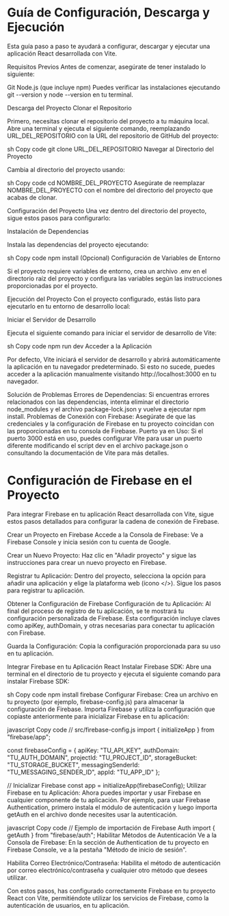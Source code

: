 # Guía de Configuración, Descarga y Ejecución
Esta guía paso a paso te ayudará a configurar, descargar y ejecutar una aplicación React desarrollada con Vite.

Requisitos Previos
Antes de comenzar, asegúrate de tener instalado lo siguiente:

Git
Node.js (que incluye npm)
Puedes verificar las instalaciones ejecutando git --version y node --version en tu terminal.

Descarga del Proyecto
Clonar el Repositorio

Primero, necesitas clonar el repositorio del proyecto a tu máquina local. Abre una terminal y ejecuta el siguiente comando, reemplazando URL_DEL_REPOSITORIO con la URL del repositorio de GitHub del proyecto:

sh
Copy code
git clone URL_DEL_REPOSITORIO
Navegar al Directorio del Proyecto

Cambia al directorio del proyecto usando:

sh
Copy code
cd NOMBRE_DEL_PROYECTO
Asegúrate de reemplazar NOMBRE_DEL_PROYECTO con el nombre del directorio del proyecto que acabas de clonar.

Configuración del Proyecto
Una vez dentro del directorio del proyecto, sigue estos pasos para configurarlo:

Instalación de Dependencias

Instala las dependencias del proyecto ejecutando:

sh
Copy code
npm install
(Opcional) Configuración de Variables de Entorno

Si el proyecto requiere variables de entorno, crea un archivo .env en el directorio raíz del proyecto y configura las variables según las instrucciones proporcionadas por el proyecto.

Ejecución del Proyecto
Con el proyecto configurado, estás listo para ejecutarlo en tu entorno de desarrollo local:

Iniciar el Servidor de Desarrollo

Ejecuta el siguiente comando para iniciar el servidor de desarrollo de Vite:

sh
Copy code
npm run dev
Acceder a la Aplicación

Por defecto, Vite iniciará el servidor de desarrollo y abrirá automáticamente la aplicación en tu navegador predeterminado. Si esto no sucede, puedes acceder a la aplicación manualmente visitando http://localhost:3000 en tu navegador.

Solución de Problemas
Errores de Dependencias: Si encuentras errores relacionados con las dependencias, intenta eliminar el directorio node_modules y el archivo package-lock.json y vuelve a ejecutar npm install.
Problemas de Conexión con Firebase: Asegúrate de que las credenciales y la configuración de Firebase en tu proyecto coincidan con las proporcionadas en tu consola de Firebase.
Puerto ya en Uso: Si el puerto 3000 está en uso, puedes configurar Vite para usar un puerto diferente modificando el script dev en el archivo package.json o consultando la documentación de Vite para más detalles.





# Configuración de Firebase en el Proyecto
Para integrar Firebase en tu aplicación React desarrollada con Vite, sigue estos pasos detallados para configurar la cadena de conexión de Firebase.

Crear un Proyecto en Firebase
Accede a la Consola de Firebase: Ve a Firebase Console y inicia sesión con tu cuenta de Google.

Crear un Nuevo Proyecto: Haz clic en "Añadir proyecto" y sigue las instrucciones para crear un nuevo proyecto en Firebase.

Registrar tu Aplicación: Dentro del proyecto, selecciona la opción para añadir una aplicación y elige la plataforma web (ícono </>). Sigue los pasos para registrar tu aplicación.

Obtener la Configuración de Firebase
Configuración de tu Aplicación: Al final del proceso de registro de tu aplicación, se te mostrará tu configuración personalizada de Firebase. Esta configuración incluye claves como apiKey, authDomain, y otras necesarias para conectar tu aplicación con Firebase.

Guarda la Configuración: Copia la configuración proporcionada para su uso en tu aplicación.

Integrar Firebase en tu Aplicación React
Instalar Firebase SDK: Abre una terminal en el directorio de tu proyecto y ejecuta el siguiente comando para instalar Firebase SDK:

sh
Copy code
npm install firebase
Configurar Firebase: Crea un archivo en tu proyecto (por ejemplo, firebase-config.js) para almacenar la configuración de Firebase. Importa Firebase y utiliza la configuración que copiaste anteriormente para inicializar Firebase en tu aplicación:

javascript
Copy code
// src/firebase-config.js
import { initializeApp } from "firebase/app";

const firebaseConfig = {
  apiKey: "TU_API_KEY",
  authDomain: "TU_AUTH_DOMAIN",
  projectId: "TU_PROJECT_ID",
  storageBucket: "TU_STORAGE_BUCKET",
  messagingSenderId: "TU_MESSAGING_SENDER_ID",
  appId: "TU_APP_ID"
};

// Inicializar Firebase
const app = initializeApp(firebaseConfig);
Utilizar Firebase en tu Aplicación: Ahora puedes importar y usar Firebase en cualquier componente de tu aplicación. Por ejemplo, para usar Firebase Authentication, primero instala el módulo de autenticación y luego importa getAuth en el archivo donde necesites usar la autenticación.

javascript
Copy code
// Ejemplo de importación de Firebase Auth
import { getAuth } from "firebase/auth";
Habilitar Métodos de Autenticación
Ve a la Consola de Firebase: En la sección de Authentication de tu proyecto en Firebase Console, ve a la pestaña "Método de inicio de sesión".

Habilita Correo Electrónico/Contraseña: Habilita el método de autenticación por correo electrónico/contraseña y cualquier otro método que desees utilizar.

Con estos pasos, has configurado correctamente Firebase en tu proyecto React con Vite, permitiéndote utilizar los servicios de Firebase, como la autenticación de usuarios, en tu aplicación.
